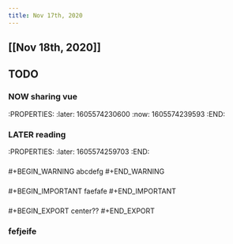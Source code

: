 ```yaml
---
title: Nov 17th, 2020
---
```


## [[Nov 18th, 2020]]
## TODO
### NOW sharing vue
:PROPERTIES:
:later: 1605574230600
:now: 1605574239593
:END:
### LATER reading
:PROPERTIES:
:later: 1605574259703
:END:
###
#+BEGIN_WARNING
abcdefg
#+END_WARNING
###
#+BEGIN_IMPORTANT
faefafe
#+END_IMPORTANT
###
#+BEGIN_EXPORT
center??
#+END_EXPORT
### fefjeife
###
